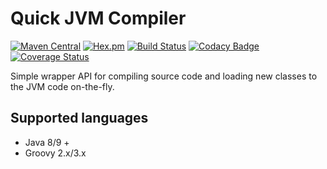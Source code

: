 # Quick JVM Compiler

[![Maven Central](https://img.shields.io/maven-central/v/com.ethlo.qjc/qjc.svg?label=Maven%20Central)](https://search.maven.org/search?q=g:%22com.ethlo.qjc%22)
[![Hex.pm](https://img.shields.io/hexpm/l/plug.svg)](LICENSE)
[![Build Status](https://travis-ci.org/ethlo/qjc.svg?branch=master)](https://travis-ci.org/ethlo/qjc)
[![Codacy Badge](https://app.codacy.com/project/badge/Grade/6266ec26a73440779ff65780e8f7e081)](https://www.codacy.com/manual/morten/qjc?utm_source=github.com&amp;utm_medium=referral&amp;utm_content=ethlo/qjc&amp;utm_campaign=Badge_Grade)
[![Coverage Status](https://coveralls.io/repos/github/ethlo/qjc/badge.svg?branch=master)](https://coveralls.io/github/ethlo/qjc?branch=master)

Simple wrapper API for compiling source code and loading new classes to the JVM code on-the-fly.

## Supported languages
* Java 8/9 +
* Groovy 2.x/3.x
